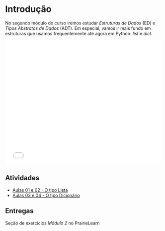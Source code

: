 # Introdução

No segundo módulo do curso iremos estudar *Estruturas de Dados* (ED) e *Tipos Abstratos de Dados* (ADT). Em especial, vamos ir mais fundo em estruturas que usamos frequentemente até agora em Python: *list* e *dict*.


<center>
    <embed src="slides.html" width="500" height="400" />
</center>

<!-- ## Java

Recursos de Java usados neste módulo:

- [arrays](../00-Algoritmos/java/arrays.md)
- [interfaces](../00-Algoritmos/java/interfaces.md)


## Resumo das ADTs

- [Arrays](array.md)
- [Listas](list.md)
- [Mapeamentos](map.md)
---> 

## Atividades

- [Aulas 01 e 02 - O tipo Lista](arrays-e-listas.md)
- [Aulas 03 e 04 - O tipo Dicionário](listas-e-dicionarios.md)

## Entregas

Seção de exercícios *Módulo 2* no PrairieLearn



